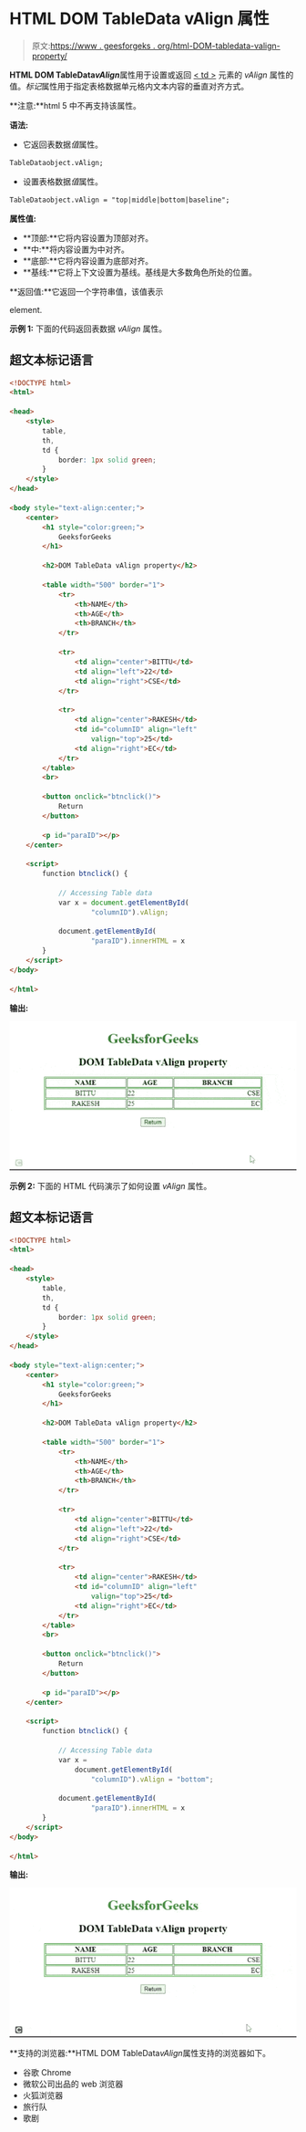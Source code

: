 # HTML DOM TableData vAlign 属性

> 原文:[https://www . geesforgeks . org/html-DOM-tabledata-valign-property/](https://www.geeksforgeeks.org/html-dom-tabledata-valign-property/)

**HTML DOM TableData*****vAlign***属性用于设置或返回 [< td >](https://www.geeksforgeeks.org/html-td-tag/) 元素的 *vAlign* 属性的值。*标记*属性用于指定表格数据单元格内文本内容的垂直对齐方式。

**注意:**html 5 中不再支持该属性。

**语法:**

*   它返回表数据*值*属性。

```html
TableDataobject.vAlign;
```

*   设置表格数据*值*属性。

```html
TableDataobject.vAlign = "top|middle|bottom|baseline"; 
```

**属性值:**

*   **顶部:**它将内容设置为顶部对齐。
*   **中:**将内容设置为中对齐。
*   **底部:**它将内容设置为底部对齐。
*   **基线:**它将上下文设置为基线。基线是大多数角色所处的位置。

**返回值:**它返回一个字符串值，该值表示

element.

**示例 1:** 下面的代码返回表数据 *vAlign* 属性。

## 超文本标记语言

```html
<!DOCTYPE html>
<html>

<head>
    <style>
        table,
        th,
        td {
            border: 1px solid green;
        }
    </style>
</head>

<body style="text-align:center;">
    <center>
        <h1 style="color:green;">
            GeeksforGeeks
        </h1>

        <h2>DOM TableData vAlign property</h2>

        <table width="500" border="1">
            <tr>
                <th>NAME</th>
                <th>AGE</th>
                <th>BRANCH</th>
            </tr>

            <tr>
                <td align="center">BITTU</td>
                <td align="left">22</td>
                <td align="right">CSE</td>
            </tr>

            <tr>
                <td align="center">RAKESH</td>
                <td id="columnID" align="left" 
                    valign="top">25</td>
                <td align="right">EC</td>
            </tr>
        </table>
        <br>

        <button onclick="btnclick()">
            Return
        </button>

        <p id="paraID"></p>
    </center>

    <script>
        function btnclick() {

            // Accessing Table data
            var x = document.getElementById(
                    "columnID").vAlign;

            document.getElementById(
                    "paraID").innerHTML = x
        }
    </script>
</body>

</html>
```

**输出:**

![](img/36983ba4970e2aa60ef275d117c1aee3.png)

**示例 2:** 下面的 HTML 代码演示了如何设置 *vAlign* 属性。

## 超文本标记语言

```html
<!DOCTYPE html>
<html>

<head>
    <style>
        table,
        th,
        td {
            border: 1px solid green;
        }
    </style>
</head>

<body style="text-align:center;">
    <center>
        <h1 style="color:green;">
            GeeksforGeeks
        </h1>

        <h2>DOM TableData vAlign property</h2>

        <table width="500" border="1">
            <tr>
                <th>NAME</th>
                <th>AGE</th>
                <th>BRANCH</th>
            </tr>

            <tr>
                <td align="center">BITTU</td>
                <td align="left">22</td>
                <td align="right">CSE</td>
            </tr>

            <tr>
                <td align="center">RAKESH</td>
                <td id="columnID" align="left" 
                    valign="top">25</td>
                <td align="right">EC</td>
            </tr>
        </table>
        <br>

        <button onclick="btnclick()">
            Return
        </button>

        <p id="paraID"></p>
    </center>

    <script>
        function btnclick() {

            // Accessing Table data
            var x =
                document.getElementById(
                    "columnID").vAlign = "bottom";

            document.getElementById(
                    "paraID").innerHTML = x
        }
    </script>
</body>

</html>
```

**输出:**

![](img/957291a0ecfd5a4c5661b07b2b2c0a45.png)

**支持的浏览器:**HTML DOM TableData*vAlign*属性支持的浏览器如下。

*   谷歌 Chrome
*   微软公司出品的 web 浏览器
*   火狐浏览器
*   旅行队
*   歌剧